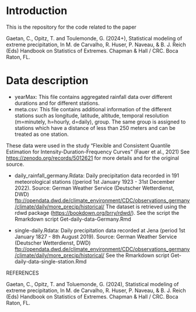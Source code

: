 # Introduction 

This is the repository for the code related to the paper

Gaetan, C., Opitz, T. and Toulemonde, G. (2024+), Statistical modeling of extreme precipitation, In M. de Carvalho, R. Huser, P. Naveau, & B. J. Reich (Eds)
Handbook on Statistics of Extremes. Chapman & Hall / CRC.  Boca Raton, FL.

# Data description


- yearMax: This file contains aggregated rainfall data over different durations and for different stations.
- meta.csv: This file contains additional information of the different stations 
          such as longitude, latitude, altitude, temporal resolution (m=minutely, h=hourly, d=daily), group. The same group is assigned to stations which have a distance of less than 250 meters and can be treated as one station.

These data were used in the study “Flexible and Consistent Quantile Estimation for Intensity-Duration-Frequency Curves” (Fauer et al., 2021) 
See https://zenodo.org/records/5012621 for more details and for the original source. 

- daily_rainfall_germany.Rdata: Daily precipitation data recorded in 191 meteorological stations ((period 1st January 1923 - 31st December 2022). 
		              Source: German Weather Service (Deutscher Wetterdienst, DWD) ftp://opendata.dwd.de/climate_environment/CDC/observations_germany/climate/daily/more_precip/historical/
                              The dataset is retrieved using the rdwd package (https://bookdown.org/brry/rdwd/). 
                              See the script the Rmarkdown script Get-daily-data-Germany.Rmd


- single-daily.Rdata: Daily precipitation data recorded at  Jena (period 1st January 1827 - 8th August 2019). 
                    Source: German Weather Service (Deutscher Wetterdienst, DWD) ftp://opendata.dwd.de/climate_environment/CDC/observations_germany/climate/daily/more_precip/historical/
                    See the Rmarkdown script Get-daily-data-single-station.Rmd




REFERENCES

Gaetan, C., Opitz, T. and Toluemonde, G. (2024), Statistical modeling of extreme precipitation, In M. de Carvalho, R. Huser, P. Naveau, & B. J. Reich (Eds)
Handbook on Statistics of Extremes. Chapman & Hall / CRC.  Boca Raton, FL.
